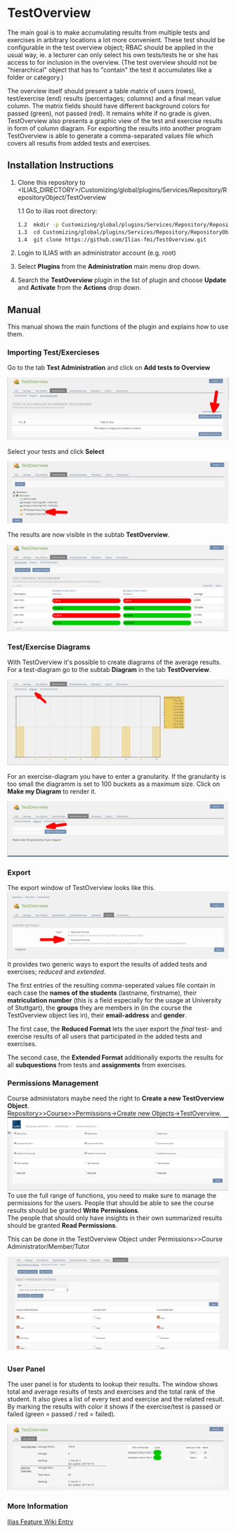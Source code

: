 # TestOverview

The main goal is to make accumulating results from multiple tests and exercises in arbitrary locations a lot more convenient. These test should be configurable in the test overview object; RBAC should be applied in the usual way, ie. a lecturer can only select his own tests/tests he or she has access to for inclusion in the overview. (The test overview should not be "hierarchical" object that has to "contain" the test it accumulates like a folder or category.)

The overview itself should present a table matrix of users (rows), test/exercise (end) results (percentages; columns) and a final mean value column. The matrix fields should have different background colors for passed (green), not passed (red). It remains white if no grade is given. TestOverview also presents a graphic view of the test and exercise results in form of column diagram. For exporting the results into another program TestOverview is able to generate a comma-separated values file which covers all results from added tests and exercises.

## Installation Instructions
1. Clone this repository to <ILIAS_DIRECTORY>/Customizing/global/plugins/Services/Repository/RepositoryObject/TestOverview

    1.1 Go to ilias root directory:

   ```bash
   1.2  mkdir -p Customizing/global/plugins/Services/Repository/RepositoryObject/
   1.3  cd Customizing/global/plugins/Services/Repository/RepositoryObject/
   1.4  git clone https://github.com/Ilias-fmi/TestOverview.git
   ```
   
2. Login to ILIAS with an administrator account (e.g. root)
3. Select **Plugins** from the **Administration** main menu drop down.
4. Search the **TestOverview** plugin in the list of plugin and choose **Update** and **Activate** from the **Actions** drop down.

## Manual
This manual shows the main functions of the plugin and explains how to use them.

### Importing Test/Exercieses
Go to the tab **Test Administration** and click on **Add tests to Overview**

![Picture not available](https://raw.githubusercontent.com/Ilias-fmi/TestOverview/ReadMe_update-1/readMe/TestImport.png)

Select your tests and click **Select**

![Picture not available](https://github.com/Ilias-fmi/TestOverview/blob/ReadMe_update-1/readMe/TestImport2.png)

The results are now visible in the subtab **TestOverview**. 

![Picture not available](https://github.com/Ilias-fmi/TestOverview/blob/ReadMe_update-1/readMe/TO_table.png)
### Test/Exercise Diagrams
With TestOverview it's possible to create diagrams of the average results. For a test-diagram go to the subtab **Diagram** in the tab **TestOverview**.

![Picture not available](https://github.com/Ilias-fmi/TestOverview/blob/ReadMe_update-1/readMe/TestDiagram_mit_pfeil.png)

For an exercise-diagram you have to enter a granularity. If the granularity is too small the diagramm is set to 100 buckets as a maximum size. Click on **Make my Diagram** to render it.

![Picture not available](https://github.com/Ilias-fmi/TestOverview/blob/ReadMe_update-1/readMe/exerciseDiagram.png)
### Export
The export window of TestOverview looks like this.
![Picture not available](https://github.com/Ilias-fmi/TestOverview/blob/ReadMe_update-1/readMe/export.png)
It provides two generic ways to export the results of added tests and exercises; *reduced* and *extended*.

The first entries of the resulting comma-seperated values file contain in each case the **names of the students** (lastname, firstname), their **matriculation number** (this is a field especially for the usage at University of Stuttgart), the **groups** they are members in (in the course the TestOverview object lies in), their **email-address** and **gender**.

The first case, the **Reduced Format** lets the user export the *final* test- and exercise results of all users that participated in the added tests and exercises.

The second case, the **Extended Format** additionally exports the results for all **subquestions** from tests and **assignments** from exercises.

### Permissions Management
Course administators maybe need the right to **Create a new TestOverview Object**.  
Repository>>Course>>Permissions->Create new Objects->TestOverview.   
![Picture not available](https://github.com/Ilias-fmi/TestOverview/blob/ReadMe_Bene/readMe/AdminTestOverviewPermissons.png)
To use the full range of functions, you need to make sure to manage the permissions for the users.
People that should be able to see the course results should be granted **Write Permissions**.  
The people that should only have insights in their own summarized results should be granted **Read Permissions**.

This can be done in the TestOverview Object under Permissions>>Course Administrator/Member/Tutor

![Picture not available](https://github.com/Ilias-fmi/TestOverview/blob/ReadMe_Bene/readMe/Permissions.png)

### User Panel
The user panel is for students to lookup their results. The window shows total and average results of tests and exercises and the total rank of the student. It also gives a list of every test and exercise and the related result. By marking the results with color it shows if the exercise/test is passed or failed (green = passed / red = failed). 


![Picture not available](https://raw.githubusercontent.com/Ilias-fmi/TestOverview/ReadMe_Bene/readMe/studView.png)

### More Information
[Ilias Feature Wiki Entry](http://www.ilias.de/docu/goto_docu_wiki_1357_Test_Overview.html)
